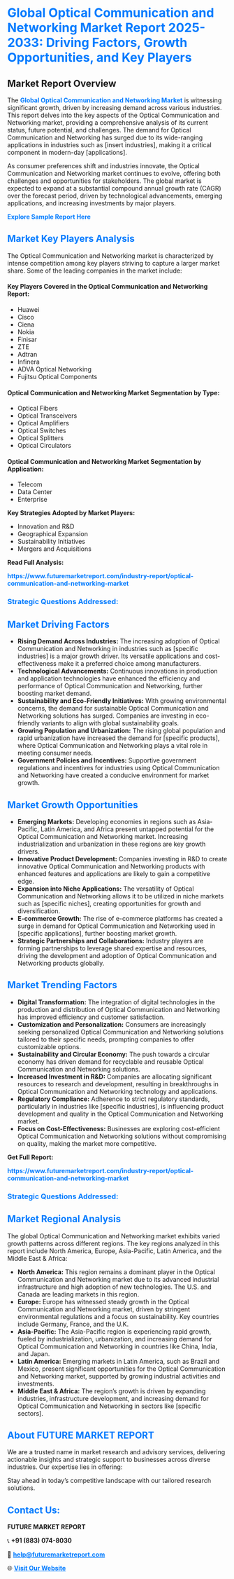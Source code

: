 <h1 style="color: #007BFF;">Global Optical Communication and Networking Market Report 2025-2033: Driving Factors, Growth Opportunities, and Key Players</h1>

<section id="overview">
<h2>Market Report Overview</h2>
<p>The <a href="https://www.futuremarketreport.com/industry-report/optical-communication-and-networking-market" style="color: #007BFF; text-decoration: none;"><strong>Global Optical Communication and Networking Market</strong></a> is witnessing significant growth, driven by increasing demand across various industries. This report delves into the key aspects of the Optical Communication and Networking market, providing a comprehensive analysis of its current status, future potential, and challenges. The demand for Optical Communication and Networking has surged due to its wide-ranging applications in industries such as [insert industries], making it a critical component in modern-day [applications].</p>
<p>As consumer preferences shift and industries innovate, the Optical Communication and Networking market continues to evolve, offering both challenges and opportunities for stakeholders. The global market is expected to expand at a substantial compound annual growth rate (CAGR) over the forecast period, driven by technological advancements, emerging applications, and increasing investments by major players.</p>
</section>

<section id="overview">
<p><a href="https://www.futuremarketreport.com/request-sample/reportId=63183" style="color: #007BFF; text-decoration: none;"><strong>Explore Sample Report Here</strong></a></p>
</section>

<section id="key-players">
<h2 style="color: #007BFF;">Market Key Players Analysis</h2>
<p>The Optical Communication and Networking market is characterized by intense competition among key players striving to capture a larger market share. Some of the leading companies in the market include:</p>
<h4>Key Players Covered in the Optical Communication and Networking Report:</h4>
<ul><li>Huawei</li><li>Cisco</li><li>Ciena</li><li>Nokia</li><li>Finisar</li><li>ZTE</li><li>Adtran</li><li>Infinera</li><li>ADVA Optical Networking</li><li>Fujitsu Optical Components</li></ul>
<h4>Optical Communication and Networking Market Segmentation by Type:</h4>
<ul><li>Optical Fibers</li><li>Optical Transceivers</li><li>Optical Amplifiers</li><li>Optical Switches</li><li>Optical Splitters</li><li>Optical Circulators</li></ul>

<h4>Optical Communication and Networking Market Segmentation by Application:</h4>
<ul><li>Telecom</li><li>Data Center</li><li>Enterprise</li></ul>
<p><strong>Key Strategies Adopted by Market Players:</strong></p>
<ul>
<li>Innovation and R&D</li>
<li>Geographical Expansion</li>
<li>Sustainability Initiatives</li>
<li>Mergers and Acquisitions</li>
</ul>
</section>

<section>
<p><strong>Read Full Analysis: </strong></p><a href="https://www.futuremarketreport.com/industry-report/optical-communication-and-networking-market" style="color: #007BFF; text-decoration: none;"><strong>https://www.futuremarketreport.com/industry-report/optical-communication-and-networking-market</strong></a>
<h3 style="color: #007BFF;">Strategic Questions Addressed:</h3>
</section>

<section id="driving-factors">
<h2 style="color: #007BFF;">Market Driving Factors</h2>
<ul>
<li><strong>Rising Demand Across Industries:</strong> The increasing adoption of Optical Communication and Networking in industries such as [specific industries] is a major growth driver. Its versatile applications and cost-effectiveness make it a preferred choice among manufacturers.</li>
<li><strong>Technological Advancements:</strong> Continuous innovations in production and application technologies have enhanced the efficiency and performance of Optical Communication and Networking, further boosting market demand.</li>
<li><strong>Sustainability and Eco-Friendly Initiatives:</strong> With growing environmental concerns, the demand for sustainable Optical Communication and Networking solutions has surged. Companies are investing in eco-friendly variants to align with global sustainability goals.</li>
<li><strong>Growing Population and Urbanization:</strong> The rising global population and rapid urbanization have increased the demand for [specific products], where Optical Communication and Networking plays a vital role in meeting consumer needs.</li>
<li><strong>Government Policies and Incentives:</strong> Supportive government regulations and incentives for industries using Optical Communication and Networking have created a conducive environment for market growth.</li>
</ul>
</section>

<section id="growth-opportunities">
<h2 style="color: #007BFF;">Market Growth Opportunities</h2>
<ul>
<li><strong>Emerging Markets:</strong> Developing economies in regions such as Asia-Pacific, Latin America, and Africa present untapped potential for the Optical Communication and Networking market. Increasing industrialization and urbanization in these regions are key growth drivers.</li>
<li><strong>Innovative Product Development:</strong> Companies investing in R&D to create innovative Optical Communication and Networking products with enhanced features and applications are likely to gain a competitive edge.</li>
<li><strong>Expansion into Niche Applications:</strong> The versatility of Optical Communication and Networking allows it to be utilized in niche markets such as [specific niches], creating opportunities for growth and diversification.</li>
<li><strong>E-commerce Growth:</strong> The rise of e-commerce platforms has created a surge in demand for Optical Communication and Networking used in [specific applications], further boosting market growth.</li>
<li><strong>Strategic Partnerships and Collaborations:</strong> Industry players are forming partnerships to leverage shared expertise and resources, driving the development and adoption of Optical Communication and Networking products globally.</li>
</ul>
</section>

<section id="trending-factors">
<h2 style="color: #007BFF;">Market Trending Factors</h2>
<ul>
<li><strong>Digital Transformation:</strong> The integration of digital technologies in the production and distribution of Optical Communication and Networking has improved efficiency and customer satisfaction.</li>
<li><strong>Customization and Personalization:</strong> Consumers are increasingly seeking personalized Optical Communication and Networking solutions tailored to their specific needs, prompting companies to offer customizable options.</li>
<li><strong>Sustainability and Circular Economy:</strong> The push towards a circular economy has driven demand for recyclable and reusable Optical Communication and Networking solutions.</li>
<li><strong>Increased Investment in R&D:</strong> Companies are allocating significant resources to research and development, resulting in breakthroughs in Optical Communication and Networking technology and applications.</li>
<li><strong>Regulatory Compliance:</strong> Adherence to strict regulatory standards, particularly in industries like [specific industries], is influencing product development and quality in the Optical Communication and Networking market.</li>
<li><strong>Focus on Cost-Effectiveness:</strong> Businesses are exploring cost-efficient Optical Communication and Networking solutions without compromising on quality, making the market more competitive.</li>
</ul>
</section>

<section>
<p><strong>Get Full Report: </strong></p><a href="https://www.futuremarketreport.com/industry-report/optical-communication-and-networking-market" style="color: #007BFF; text-decoration: none;"><strong>https://www.futuremarketreport.com/industry-report/optical-communication-and-networking-market</strong></a>
<h3 style="color: #007BFF;">Strategic Questions Addressed:</h3>
</section>


<section id="regional-analysis">
<h2 style="color: #007BFF;">Market Regional Analysis</h2>
<p>The global Optical Communication and Networking market exhibits varied growth patterns across different regions. The key regions analyzed in this report include North America, Europe, Asia-Pacific, Latin America, and the Middle East & Africa:</p>
<ul>
<li><strong>North America:</strong> This region remains a dominant player in the Optical Communication and Networking market due to its advanced industrial infrastructure and high adoption of new technologies. The U.S. and Canada are leading markets in this region.</li>
<li><strong>Europe:</strong> Europe has witnessed steady growth in the Optical Communication and Networking market, driven by stringent environmental regulations and a focus on sustainability. Key countries include Germany, France, and the U.K.</li>
<li><strong>Asia-Pacific:</strong> The Asia-Pacific region is experiencing rapid growth, fueled by industrialization, urbanization, and increasing demand for Optical Communication and Networking in countries like China, India, and Japan.</li>
<li><strong>Latin America:</strong> Emerging markets in Latin America, such as Brazil and Mexico, present significant opportunities for the Optical Communication and Networking market, supported by growing industrial activities and investments.</li>
<li><strong>Middle East & Africa:</strong> The region’s growth is driven by expanding industries, infrastructure development, and increasing demand for Optical Communication and Networking in sectors like [specific sectors].</li>
</ul>
</section>

<footer>
<h2 style="color: #007BFF;">About FUTURE MARKET REPORT</h2>
<p>We are a trusted name in market research and advisory services, delivering actionable insights and strategic support to businesses across diverse industries. Our expertise lies in offering:</p>

<p>Stay ahead in today’s competitive landscape with our tailored research solutions.</p>

<h2 style="color: #007BFF;">Contact Us:</h2>
<p><strong>FUTURE MARKET REPORT</strong></p>
<p>📞 <strong>+91 (883) 074-8030</strong></p>
<p>📧 <strong><a href="mailto:help@futuremarketreport.com" style="color: #007BFF;">help@futuremarketreport.com</a></strong></p>
<p>🌐 <strong><a href="https://www.futuremarketreport.com/" style="color: #007BFF;">Visit Our Website</a></strong></p>
</footer>